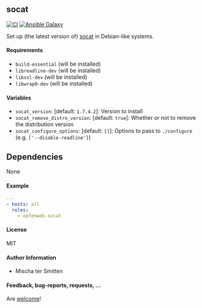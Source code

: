 ## socat

[![CI](https://github.com/Oefenweb/ansible-socat/workflows/CI/badge.svg)](https://github.com/Oefenweb/ansible-socat/actions?query=workflow%3ACI)
[![Ansible Galaxy](http://img.shields.io/badge/ansible--galaxy-socat-blue.svg)](https://galaxy.ansible.com/Oefenweb/socat)

Set up (the latest version of) [socat](http://www.dest-unreach.org/socat/) in Debian-like systems.

#### Requirements

* `build-essential` (will be installed)
* `libreadline-dev` (will be installed)
* `libssl-dev` (will be installed)
* `libwrap0-dev` (will be installed)

#### Variables

* `socat_version`: [default: `1.7.4.2`]: Version to install
* `socat_remove_distro_version`: [default: `true`]: Whether or not to remove the distribution version
* `socat_configure_options`: [default: `[]`]: Options to pass to `./configure` (e.g. `['--disable-readline']`)

## Dependencies

None

#### Example

```yaml
---
- hosts: all
  roles:
    - oefenweb.socat
```

#### License

MIT

#### Author Information

* Mischa ter Smitten

#### Feedback, bug-reports, requests, ...

Are [welcome](https://github.com/Oefenweb/ansible-socat/issues)!

